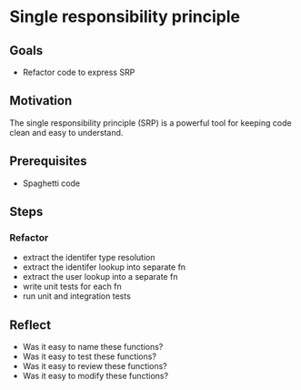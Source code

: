 # Single responsibility principle

## Goals

* Refactor code to express SRP

## Motivation

The single responsibility principle (SRP) is a powerful tool for keeping code clean and easy to understand.

## Prerequisites

* Spaghetti code

## Steps

### Refactor

* extract the identifer type resolution
* extract the identifer lookup into separate fn
* extract the user lookup into a separate fn
* write unit tests for each fn
* run unit and integration tests

## Reflect

* Was it easy to name these functions?
* Was it easy to test these functions?
* Was it easy to review these functions?
* Was it easy to modify these functions?